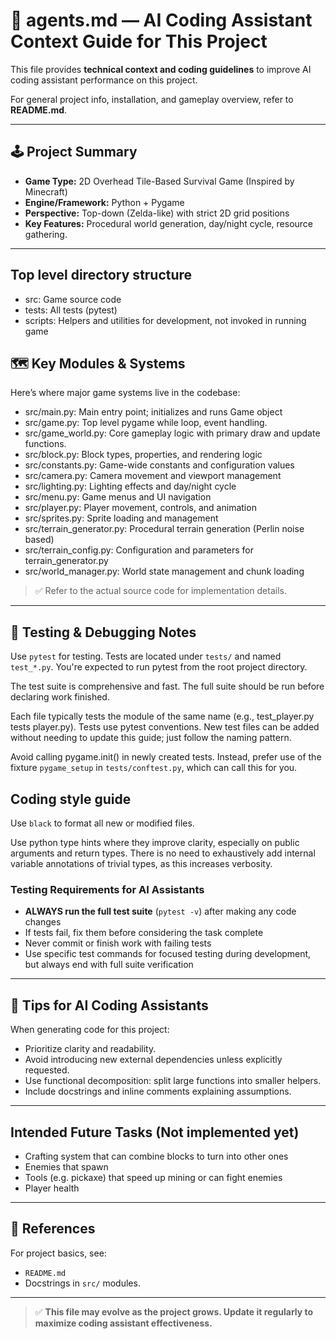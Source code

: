 # 📄 agents.md — AI Coding Assistant Context Guide for This Project

This file provides **technical context and coding guidelines** to improve AI coding assistant performance on this project.

For general project info, installation, and gameplay overview, refer to **README.md**.

---

## 🕹️ Project Summary
- **Game Type:** 2D Overhead Tile-Based Survival Game (Inspired by Minecraft)
- **Engine/Framework:** Python + Pygame
- **Perspective:** Top-down (Zelda-like) with strict 2D grid positions
- **Key Features:** Procedural world generation, day/night cycle, resource gathering.

---

## Top level directory structure

- src: Game source code
- tests: All tests (pytest)
- scripts: Helpers and utilities for development, not invoked in running game

## 🗺️ Key Modules & Systems

Here’s where major game systems live in the codebase:

- src/main.py:        Main entry point; initializes and runs Game object
- src/game.py:        Top level pygame while loop, event handling. 
- src/game_world.py:  Core gameplay logic with primary draw and update functions.
- src/block.py:       Block types, properties, and rendering logic
- src/constants.py:   Game-wide constants and configuration values
- src/camera.py:      Camera movement and viewport management	
- src/lighting.py:    Lighting effects and day/night cycle
- src/menu.py:        Game menus and UI navigation
- src/player.py:	   Player movement, controls, and animation
- src/sprites.py:	   Sprite loading and management
- src/terrain_generator.py:	Procedural terrain generation (Perlin noise based)
- src/terrain_config.py:	Configuration and parameters for terrain_generator.py
- src/world_manager.py:	World state management and chunk loading

> ✅ Refer to the actual source code for implementation details.

---

## 🧪 Testing & Debugging Notes

Use `pytest` for testing. Tests are located under `tests/` and named `test_*.py`. 
You're expected to run pytest from the root project directory.

The test suite is comprehensive and fast. The full suite should be run before declaring work finished.

Each file typically tests the module of the same name (e.g., test_player.py tests player.py).
Tests use pytest conventions. New test files can be added without needing to update this guide; just follow the naming pattern.

Avoid calling pygame.init() in newly created tests. Instead, prefer use of the fixture `pygame_setup` in `tests/conftest.py`, which can call this for you.

## Coding style guide

Use `black` to format all new or modified files.

Use python type hints where they improve clarity, especially on public arguments and return types. There is no need to exhaustively add internal variable annotations of trivial types, as this increases verbosity.

### Testing Requirements for AI Assistants
- **ALWAYS run the full test suite** (`pytest -v`) after making any code changes
- If tests fail, fix them before considering the task complete
- Never commit or finish work with failing tests
- Use specific test commands for focused testing during development, but always end with full suite verification

---

## 🤖 Tips for AI Coding Assistants
When generating code for this project:
- Prioritize clarity and readability.
- Avoid introducing new external dependencies unless explicitly requested.
- Use functional decomposition: split large functions into smaller helpers.
- Include docstrings and inline comments explaining assumptions.

---

## Intended Future Tasks (Not implemented yet)
- Crafting system that can combine blocks to turn into other ones
- Enemies that spawn
- Tools (e.g. pickaxe) that speed up mining or can fight enemies
- Player health

---

## 🔗 References
For project basics, see:
- `README.md`
- Docstrings in `src/` modules.

---

> ✅ **This file may evolve as the project grows. Update it regularly to maximize coding assistant effectiveness.**
